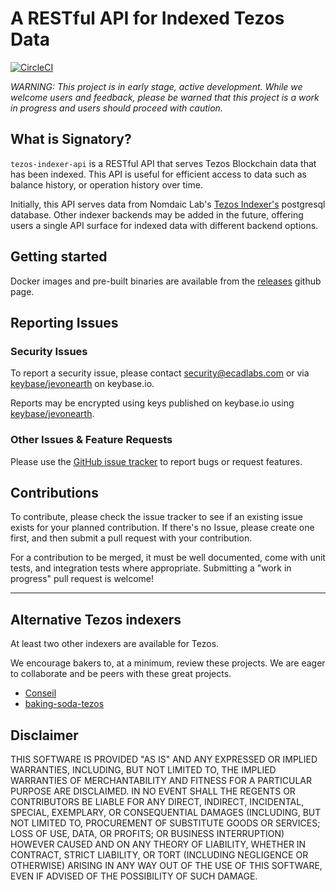 # A RESTful API for Indexed Tezos Data

[![CircleCI](https://circleci.com/gh/ecadlabs/tezos-indexer-api.svg?style=svg)](https://circleci.com/gh/ecadlabs/tezos-indexer-api)

_WARNING: This project is in early stage, active development. While we welcome users and feedback, please be warned that this project is a work in progress and users should proceed with caution._

## What is Signatory?

`tezos-indexer-api` is a RESTful API that serves Tezos Blockchain data that has been indexed. This API is useful for efficient access to data such as balance history, or operation history over time.

Initially, this API serves data from Nomdaic Lab's [Tezos Indexer's][0] postgresql database. Other indexer backends may be added in the future, offering users a single API surface for indexed data with different backend options.

## Getting started

Docker images and pre-built binaries are available from the [releases](https://github.com/ecadlabs/tezos-indexer-api/releases) github page.

## Reporting Issues

### Security Issues

To report a security issue, please contact security@ecadlabs.com or via [keybase/jevonearth][1] on keybase.io.

Reports may be encrypted using keys published on keybase.io using [keybase/jevonearth][1].

### Other Issues & Feature Requests

Please use the [GitHub issue tracker](https://github.com/ecadlabs/tezos-indexer-api/issues) to report bugs or request features.

## Contributions

To contribute, please check the issue tracker to see if an existing issue exists for your planned contribution. If there's no Issue, please create one first, and then submit a pull request with your contribution.

For a contribution to be merged, it must be well documented, come with unit tests, and integration tests where appropriate. Submitting a "work in progress" pull request is welcome!

---

## Alternative Tezos indexers

At least two other indexers are available for Tezos.

We encourage bakers to, at a minimum, review these projects. We are eager to collaborate and be peers with these great projects.

* [Conseil](https://cryptonomic.github.io/Conseil/#/)
* [baking-soda-tezos](https://gitlab.com/9chapters/baking-soda-tezos)

## Disclaimer

THIS SOFTWARE IS PROVIDED "AS IS" AND ANY EXPRESSED OR IMPLIED WARRANTIES, INCLUDING, BUT NOT LIMITED TO, THE IMPLIED WARRANTIES OF MERCHANTABILITY AND FITNESS FOR A PARTICULAR PURPOSE ARE DISCLAIMED. IN NO EVENT SHALL THE REGENTS OR CONTRIBUTORS BE LIABLE FOR ANY DIRECT, INDIRECT, INCIDENTAL, SPECIAL, EXEMPLARY, OR CONSEQUENTIAL DAMAGES (INCLUDING, BUT NOT LIMITED TO, PROCUREMENT OF SUBSTITUTE GOODS OR SERVICES; LOSS OF USE, DATA, OR PROFITS; OR BUSINESS INTERRUPTION) HOWEVER CAUSED AND ON ANY THEORY OF LIABILITY, WHETHER IN CONTRACT, STRICT LIABILITY, OR TORT (INCLUDING NEGLIGENCE OR OTHERWISE) ARISING IN ANY WAY OUT OF THE USE OF THIS SOFTWARE, EVEN IF ADVISED OF THE POSSIBILITY OF SUCH DAMAGE.

[0]: https://gitlab.com/nomadic-labs/tezos-indexer 
[1]: https://keybase.io/jevonearth
